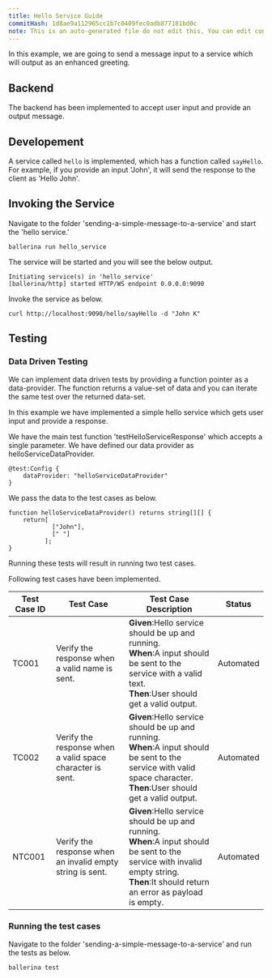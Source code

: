 ```yaml
---
title: Hello Service Guide
commitHash: 1d8ae9a112965cc1b7c0409fec0adb877181bd0c
note: This is an auto-generated file do not edit this, You can edit content in "ballerina-integrator" repo
---
```


In this example, we are going to send a message input to a service which will output as an enhanced greeting. 

## Backend
The backend has been implemented to accept user input and provide an output message. 

## Developement
A service called `hello` is implemented, which has a function called `sayHello`. For example, if you provide an input 'John', it will send the response to the client as 'Hello John'.

## Invoking the Service
 Navigate to the folder 'sending-a-simple-message-to-a-service' and start the 'hello service.'
```
ballerina run hello_service
```
The service will be started and you will see the below output. 
```
Initiating service(s) in 'hello_service'
[ballerina/http] started HTTP/WS endpoint 0.0.0.0:9090
```

Invoke the service as below. 
```
curl http://localhost:9090/hello/sayHello -d "John K"
```
  
## Testing

### Data Driven Testing

We can implement data driven tests by providing a function pointer as a data-provider. The function returns a value-set of data and you can iterate the same test over the returned data-set.

In this example we have implemented a simple hello service which gets user input and provide a response. 

We have the main test function 'testHelloServiceResponse' which accepts a single parameter. We have defined our data provider as helloServiceDataProvider. 

```ballerina
@test:Config {
    dataProvider: "helloServiceDataProvider"
}
```

We pass the data to the test cases as below. 
```ballerina
function helloServiceDataProvider() returns string[][] {
	return[
    		["John"], 
    	  	[" "]
    	  ];
}
```

Running these tests will result in running two test cases. 

Following test cases have been implemented. 

| Test Case ID| Test Case| Test Case Description| Status|
| ----------| --------| ----------| ------|
| TC001 | Verify the response when a valid name is sent.| **Given**:Hello service should be up and running. </br> **When**:A input should be sent to the service with a valid text. </br> **Then**:User should get a valid output.| Automated|
| TC002 | Verify the response when a valid space character is sent.| **Given**:Hello service should be up and running. </br> **When**:A input should be sent to the service with valid space character. </br> **Then**:User should get a valid output.| Automated|
| NTC001 | Verify the response when an invalid empty string is sent.| **Given**:Hello service should be up and running. </br> **When**:A input should be sent to the service with invalid empty string. </br> **Then**:It should return an error as payload is empty.| Automated|

### Running the test cases
Navigate to the folder 'sending-a-simple-message-to-a-service' and run the tests as below. 
```
ballerina test
```
